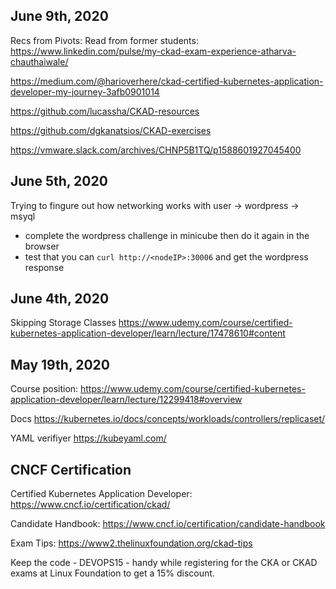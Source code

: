 ## June 9th, 2020
Recs from Pivots:
Read from former students:
https://www.linkedin.com/pulse/my-ckad-exam-experience-atharva-chauthaiwale/ 

https://medium.com/@harioverhere/ckad-certified-kubernetes-application-developer-my-journey-3afb0901014 

https://github.com/lucassha/CKAD-resources

https://github.com/dgkanatsios/CKAD-exercises 

https://vmware.slack.com/archives/CHNP5B1TQ/p1588601927045400  

## June 5th, 2020
Trying to fingure out how networking works with user -> wordpress -> msyql
- complete the wordpress challenge in minicube then do it again in the browser
- test that you can `curl http://<nodeIP>:30006` and get the wordpress response

## June 4th, 2020
Skipping Storage Classes
https://www.udemy.com/course/certified-kubernetes-application-developer/learn/lecture/17478610#content

## May 19th, 2020

Course position: 
https://www.udemy.com/course/certified-kubernetes-application-developer/learn/lecture/12299418#overview

Docs
https://kubernetes.io/docs/concepts/workloads/controllers/replicaset/

YAML verifiyer
https://kubeyaml.com/

## CNCF Certification
Certified Kubernetes Application Developer: https://www.cncf.io/certification/ckad/

Candidate Handbook: https://www.cncf.io/certification/candidate-handbook

Exam Tips: https://www2.thelinuxfoundation.org/ckad-tips

Keep the code - DEVOPS15 - handy while registering for the CKA or CKAD exams at Linux Foundation to get a 15% discount.
